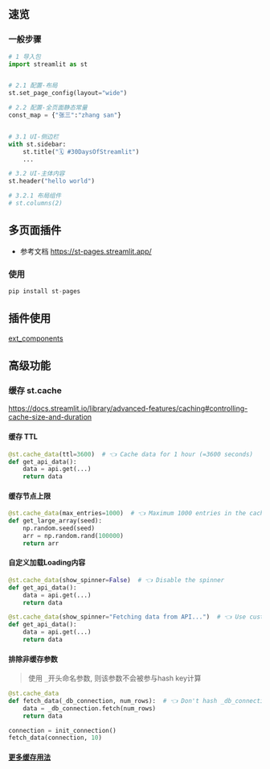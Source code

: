 ## 速览

### 一般步骤
```python
# 1 导入包
import streamlit as st


# 2.1 配置-布局
st.set_page_config(layout="wide")

# 2.2 配置-全页面静态常量
const_map = {"张三":"zhang san"}


# 3.1 UI-侧边栏
with st.sidebar:
    st.title("🗓️ #30DaysOfStreamlit")
    ...

# 3.2 UI-主体内容
st.header("hello world")

# 3.2.1 布局组件
# st.columns(2)

```

## 多页面插件

- 参考文档
https://st-pages.streamlit.app/

### 使用
```python
pip install st-pages
```


## 插件使用
[ext_components](./src/ext_component.py)

## 高级功能

### 缓存 st.cache
https://docs.streamlit.io/library/advanced-features/caching#controlling-cache-size-and-duration

#### 缓存 TTL
```python
@st.cache_data(ttl=3600)  # 👈 Cache data for 1 hour (=3600 seconds)
def get_api_data():
    data = api.get(...)
    return data
```
#### 缓存节点上限
```python
@st.cache_data(max_entries=1000)  # 👈 Maximum 1000 entries in the cache
def get_large_array(seed):
    np.random.seed(seed)
    arr = np.random.rand(100000)
    return arr
```

#### 自定义加载Loading内容
```python
@st.cache_data(show_spinner=False)  # 👈 Disable the spinner
def get_api_data():
    data = api.get(...)
    return data

@st.cache_data(show_spinner="Fetching data from API...")  # 👈 Use custom text for spinner
def get_api_data():
    data = api.get(...)
    return data
```

#### 排除非缓存参数
> 使用 `_`开头命名参数, 则该参数不会被参与hash key计算
```python
@st.cache_data
def fetch_data(_db_connection, num_rows):  # 👈 Don't hash _db_connection
    data = _db_connection.fetch(num_rows)
    return data

connection = init_connection()
fetch_data(connection, 10)
```

#### [更多缓存用法](./doc/CACHE.md)